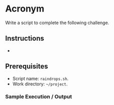 # Acronym

Write a script to complete the following challenge.

## Instructions

- 

## Prerequisites

- Script name: `raindrops.sh`.
- Work directory: `~/project`.

### Sample Execution / Output
